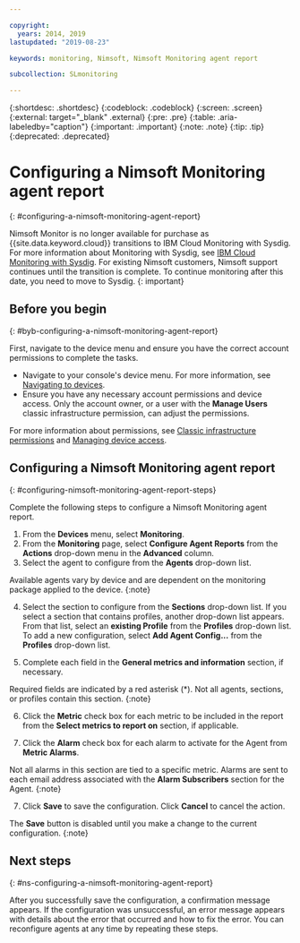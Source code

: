 ```yaml
---

copyright:
  years: 2014, 2019
lastupdated: "2019-08-23"

keywords: monitoring, Nimsoft, Nimsoft Monitoring agent report

subcollection: SLmonitoring

---
```


{:shortdesc: .shortdesc}
{:codeblock: .codeblock}
{:screen: .screen}
{:external: target="_blank" .external}
{:pre: .pre}
{:table: .aria-labeledby="caption"}
{:important: .important}
{:note: .note}
{:tip: .tip}
{:deprecated: .deprecated}

# Configuring a Nimsoft Monitoring agent report
{: #configuring-a-nimsoft-monitoring-agent-report}

Nimsoft Monitor is no longer available for purchase as {{site.data.keyword.cloud}} transitions to IBM Cloud Monitoring with Sysdig. For more information about Monitoring with Sysdig, see [IBM Cloud Monitoring with Sysdig](/docs/services/Monitoring-with-Sysdig?topic=Sysdig-about). For existing Nimsoft customers, Nimsoft support continues until the transition is complete. To continue monitoring after this date, you need to move to Sysdig. 
{: important}

## Before you begin
{: #byb-configuring-a-nimsoft-monitoring-agent-report}

First, navigate to the device menu and ensure you have the correct account permissions to complete the tasks.

* Navigate to your console's device menu. For more information, see [Navigating to devices](/docs/SLmonitoring?topic=virtual-servers-navigating-devices).
* Ensure you have any necessary account permissions and device access. Only the account owner, or a user with the **Manage Users** classic infrastructure permission, can adjust the permissions.

For more information about permissions, see [Classic infrastructure permissions](/docs/iam?topic=iam-infrapermission#infrapermission) and [Managing device access](/docs/vsi?topic=virtual-servers-managing-device-access).

## Configuring a Nimsoft Monitoring agent report
{: #configuring-nimsoft-monitoring-agent-report-steps}

Complete the following steps to configure a Nimsoft Monitoring agent report.

1. From the **Devices** menu, select **Monitoring**.
2. From the **Monitoring** page, select **Configure Agent Reports** from the **Actions** drop-down menu in the **Advanced** column.
3. Select the agent to configure from the **Agents** drop-down list.
  
  Available agents vary by device and are dependent on the monitoring package applied to the device.
  {:note}

4. Select the section to configure from the **Sections** drop-down list. If you select a section that contains profiles, another drop-down list appears. From that list, select an **existing Profile** from the **Profiles** drop-down list. To add a new configuration, select **Add Agent Config...** from the **Profiles** drop-down list.

5. Complete each field in the **General metrics and information** section, if necessary.
  
  Required fields are indicated by a red asterisk (*). Not all agents, sections, or profiles contain this section.
  {:note}

6. Click the **Metric** check box for each metric to be included in the report from the **Select metrics to report on** section, if applicable.

7. Click the **Alarm** check box for each alarm to activate for the Agent from **Metric Alarms**.

  Not all alarms in this section are tied to a specific metric. Alarms are sent to each email address associated with the **Alarm Subscribers** section for the Agent.
  {:note}

7. Click **Save** to save the configuration. Click **Cancel** to cancel the action.
  
  The **Save** button is disabled until you make a change to the current configuration.
  {:note}

## Next steps
{: #ns-configuring-a-nimsoft-monitoring-agent-report}

After you successfully save the configuration, a confirmation message appears. If the configuration was unsuccessful, an error message appears with details about the error that occurred and how to fix the error. You can reconfigure agents at any time by repeating these steps.
